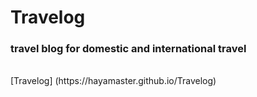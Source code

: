 <h1>Travelog</h1>
<h3>travel blog for domestic and international travel</h3>

<br/>
[Travelog] (https://hayamaster.github.io/Travelog)
